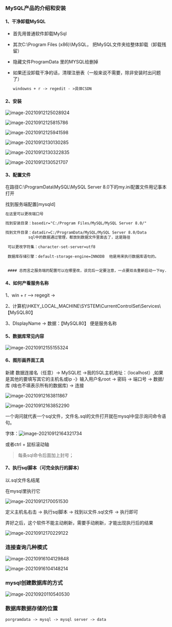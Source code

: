 ### MySQL产品的介绍和安装

#### 1、干净卸载MySQL

- 首先用普通软件卸载MySql

- 其次C:\Program Files (x86)\MySQL， 把MySQL文件夹给整体卸载（卸载残留）

- 隐藏文件ProgramData 里的MYSQL给删掉

- 如果还没卸载干净的话，清理注册表（一般来说不需要，除非安装时出问题了）

  ```markdown
  windowns + r -> regedit - >具体CSDN
  ```

  

#### 2、安装

![image-20210912125028924](MySql%E8%BD%AF%E4%BB%B6%E4%BB%8B%E7%BB%8D.assets/image-20210912125028924.png)

![image-20210912125815786](MySql%E8%BD%AF%E4%BB%B6%E4%BB%8B%E7%BB%8D.assets/image-20210912125815786.png)

![image-20210912125941598](MySql%E8%BD%AF%E4%BB%B6%E4%BB%8B%E7%BB%8D.assets/image-20210912125941598.png)

![image-20210912130130285](MySql%E8%BD%AF%E4%BB%B6%E4%BB%8B%E7%BB%8D.assets/image-20210912130130285.png)

![image-20210912130322835](MySql%E8%BD%AF%E4%BB%B6%E4%BB%8B%E7%BB%8D.assets/image-20210912130322835.png)

![image-20210912130521707](MySql%E8%BD%AF%E4%BB%B6%E4%BB%8B%E7%BB%8D.assets/image-20210912130521707.png)





#### 3、配置文件

在路径C:\ProgramData\MySQL\MySQL Server 8.0下的my.ini配置文件用记事本打开

找到服务端配置[mysqld]

```markdown
在这里可以更改端口号

找到安装目录：basedir="C:/Program Files/MySQL/MySQL Server 8.0/"

找到文件目录：datadir=C:/ProgramData/MySQL/MySQL Server 8.0/Data
          sql中的数据通过管理，都放到数据文件里面去了，这是路径
          
 可以更改字符集：character-set-server=utf8
 
 数据库存储引擎：default-storage-engine=INNODB  他是用来执行数据库语句的。
 
 
 #### 总而言之服务端的配置可以在哪里改，该完后一定要注意，一点要双击重新启动一下my.ini配置文件，才算配置成功
```



#### 4、如何产看服务名称

1、win + r –> regegit ->

2、计算机\HKEY_LOCAL_MACHINE\SYSTEM\CurrentControlSet\Services\【MySQL80】

3、DIsplayName -> 数据：【MySQL80】 便是服务名称



#### 5、数据库常见内容

![image-20210912155155324](MySql%E8%BD%AF%E4%BB%B6%E4%BB%8B%E7%BB%8D.assets/image-20210912155155324.png)



#### 6、图形画界面工具

新建 数据连接名（任意）-> MySQL栏 ->我的SQL主机地址：（localhost）,如果是其他的要填写其它的主机名或ip -》输入用户名root -> 密码 -> 端口号 -> 数据/库 (啥也不填表示所有的数据库) -> 连接

![image-20210912163811867](MySql%E8%BD%AF%E4%BB%B6%E4%BB%8B%E7%BB%8D.assets/image-20210912163811867.png)

![image-20210912163852290](MySql%E8%BD%AF%E4%BB%B6%E4%BB%8B%E7%BB%8D.assets/image-20210912163852290.png)





一个询问就代表一个sql文件，文件名.sql的文件打开就在mysql中显示询问命令语句。



字体：![image-20210912164321734](MySql%E8%BD%AF%E4%BB%B6%E4%BB%8B%E7%BB%8D.assets/image-20210912164321734.png)

或者ctrl + 鼠标滚动轴



> 每条sql命令后面加上封号；





#### 7、执行sql脚本（可完全执行的脚本）

以.sql文件名结尾

在mysql里执行它

![image-20210912170051530](MySql%E8%BD%AF%E4%BB%B6%E4%BB%8B%E7%BB%8D.assets/image-20210912170051530.png)

定义主机名右击 -> 执行sql脚本 -> 找到以文件.sql文件 -> 执行即可



弄好之后，这个软件不能主动刷新，需要手动刷新，才能出现执行后的结果

![image-20210912170229122](MySql%E8%BD%AF%E4%BB%B6%E4%BB%8B%E7%BB%8D.assets/image-20210912170229122.png)

### 连接查询几种模式



![image-20210916104129848](MySql%E8%BD%AF%E4%BB%B6%E4%BB%8B%E7%BB%8D.assets/image-20210916104129848.png)

![image-20210916104148214](MySql%E8%BD%AF%E4%BB%B6%E4%BB%8B%E7%BB%8D.assets/image-20210916104148214.png)

### mysql创建数据库的方式

![image-20210920110540530](MySql%E8%BD%AF%E4%BB%B6%E4%BB%8B%E7%BB%8D.assets/image-20210920110540530.png)

### 数据库数据存储的位置

```markdown
porgramdata -> mysql -> mysql server -> data
```

